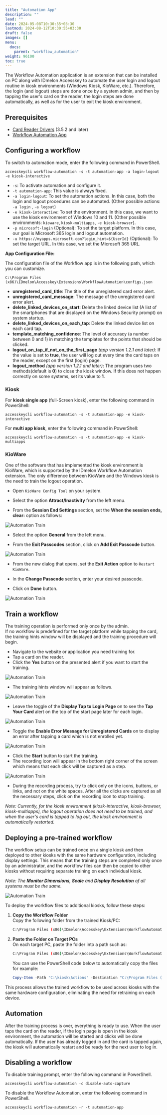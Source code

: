 ```yaml
---
title: "Automation App"
description: ""
lead: ""
date: 2024-05-08T10:30:55+03:30
lastmod: 2024-08-12T10:30:55+03:30
draft: false
images: []
menu:
  docs:
    parent: "workflow_automation"
weight: 96100
toc: true
---
```


The Workflow Automation application is an extension that can be installed on PC along with IDmelon Accesskey to automate the user login and logout routine in kiosk environments (Windows Kiosk, KioWare, etc.). Therefore, the login (and logout) steps are done once by a system admin, and then by tapping the user's card on the reader, the login steps are done automatically, as well as for the user to exit the kiosk environment.

## Prerequisites

- [Card Reader Drivers](https://idmelon.com/docs/downloads) (3.5.2 and later)
- [Workflow Automation App](https://idmelon.com/docs/downloads)

## Configuring a workflow

To switch to automation mode, enter the following command in PowerShell.

```shell
accesskeycli workflow-automation -s -t automation-app -a login-logout -e kiosk-interactive
```

- `-s`: To activate automation and configure it.
- `-t automation-app`: This value is always fixed.
- `-a login-logout`: To set the automation actions. In this case, both the login and logout procedures can be automated. (Other possible actions: `-a login` , `-a logout`)
- `-e kiosk-interactive`: To set the environment. In this case, we want to use the kiosk environment of Windows 10 and 11. (Other possible environments: `kioware`, `kiosk-multiapps`, `-e kiosk-browser`).
- `-p microsoft-login` (Optional): To set the target platform. In this case, our goal is Microsoft 365 login and logout automation.
- `-u https://myapps.microsoft.com?login_hint=${UserId}` (Optional): To set the target URL. In this case, we set the Microsoft 365 URL.

**App Configuration File:**

The configuration file of the Workflow app is in the following path, which you can customize.

```shell
C:\Program Files (x86)\IDmelon\Accesskey\Extensions\WorkflowAutomation\configs.json
```

- **unregistered_card_title**: The title of the unregistered card error alert.
- **unregistered_card_message**: The message of the unregistered card error alert.
- **delete_linked_devices_on_start**: Delete the linked device list (A list of the smartphones that are displayed on the Windows Security prompt) on system startup.
- **delete_linked_devices_on_each_tap**: Delete the linked device list on each card tap.
- **template_matching_confidence**: The level of accuracy (a number between 0 and 1) in matching the templates for the points that should be clicked.
- **logout_on_tap_if_not_on_the_first_page** *(app version 1.2.1 and later)*: If the value is set to **true**, the user will log out every time the card taps on the reader, except on the first (login) page.
- **logout_method** *(app version 1.2.1 and later)*: The program uses two methods(default is **0**) to close the kiosk window. If this does not happen correctly on some systems, set its value to **1**.

### Kiosk

For **kiosk single app** (full-Screen kiosk), enter the following command in PowerShell:

```shell
accesskeycli workflow-automation -s -t automation-app -e kiosk-interactive
```

For **multi app kiosk**, enter the following command in PowerShell:

```shell
accesskeycli workflow-automation -s -t automation-app -e kiosk-multiapps
```

### KioWare

One of the software that has implemented the kiosk environment is KioWare, which is supported by the IDmelon Workflow Automation extension.
The only difference between KioWare and the Windows kiosk is the need to train the logout operation.

- Open `KioWare Config Tool` on your system.

- Select the option **Attract/Inactivity** from the left menu.

- From the **Session End Settings** section, set the **When the session ends, clear:** option as follows:

![Automation Train](/images/vendor/workflow_automation/automation_app/kioware_menu1.png)

- Select the option **General** from the left menu.

- From the **Exit Passcodes** section, click on **Add Exit Passcode** button.

![Automation Train](/images/vendor/workflow_automation/automation_app/kioware_menu2.png)

- From the new dialog that opens, set the **Exit Action** option to `Restart KioWare`.

- In the **Change Passcode** section, enter your desired passcode.

- Click on **Done** button.

![Automation Train](/images/vendor/workflow_automation/automation_app/kioware_menu3.png)

## Train a workflow

The training operation is performed only once by the admin.<br>
If no workflow is predefined for the target platform while tapping the card, the training hints window will be displayed and the training procedure will begin.

- Navigate to the website or application you need training for.
- Tap a card on the reader.
- Click the **Yes** button on the presented alert if you want to start the training.

![Automation Train](/images/vendor/workflow_automation/automation_app/no_workflow_found.png)

- The training hints window will appear as follows.

![Automation Train](/images/vendor/workflow_automation/automation_app/training_hints_window.png)

- Leave the toggle of the **Display Tap to Login Page** on to see the **Tap Your Card** alert on the top of the start page later for each login.

![Automation Train](/images/vendor/workflow_automation/automation_app/tap_card_alert.png)

- Toggle the **Enable Error Message for Unregistered Cards** on to display an error after tapping a card which is not enrolled yet.

![Automation Train](/images/vendor/workflow_automation/automation_app/card_unregistered_alert.png)

- Click the **Start** button to start the training.
- The recording icon will appear in the bottom right corner of the screen which means that each click will be captured as a step.

![Automation Train](/images/vendor/workflow_automation/automation_app/recording_icon.png)

- During the recording process, try to click only on the icons, buttons, or links, and not on the white spaces. After all the clicks are captured as all the necessary steps, click on the recording icon to stop training.

*Note: Currently, for the kiosk environment (kiosk-interactive, kiosk-browser, kiosk-multiapps), the logout operation does not need to be trained, and when the user's card is tapped to log out, the kiosk environment is automatically restarted.*

## Deploying a pre-trained workflow

The workflow setup can be trained once on a single kiosk and then deployed to other kiosks with the same hardware configuration, including display settings. This means that the training steps are completed only once by an administrator, and the workflow files can then be copied to other kiosks without requiring separate training on each individual kiosk.

*Note: The **Monitor Dimensions**, **Scale** and **Display Resolution** of all systems must be the same.*

![Automation Train](/images/vendor/workflow_automation/automation_app/screen_resolution.png)

To deploy the workflow files to additional kiosks, follow these steps:

1. **Copy the Workflow Folder**<br>
   Copy the following folder from the trained Kiosk/PC:

   ```bash
   C:\Program Files (x86)\IDmelon\Accesskey\Extensions\WorkflowAutomation\Actions
   ```

2. **Paste the Folder on Target PCs**  
   On each target PC, paste the folder into a path such as:

   ```bash
   C:\Program Files (x86)\IDmelon\Accesskey\Extensions\WorkflowAutomation\Actions
   ```

   You can use the PowerShell code below to automatically copy the files for example:

   ```powershell
   Copy-Item -Path "C:\kiosk\Actions" -Destination "C:\Program Files (x86)\IDmelon\Accesskey\Extensions\WorkflowAutomation\Actions" -Recurse -Force
   ```

This process allows the trained workflow to be used across kiosks with the same hardware configuration, eliminating the need for retraining on each device.

## Automation

After the training process is over, everything is ready to use.
When the user taps the card on the reader, if the login page is open in the kiosk environment, the automation will be started and clicks will be done automatically.
If the user has already logged in and the card is tapped again, the kiosk will automatically restart and be ready for the next user to log in.

## Disabling a workflow

To disable training prompt, enter the following command in PowerShell.

```shell
accesskeycli workflow-automation -c disable-auto-capture
```

To disable the Workflow Automation, enter the following command in PowerShell.

```shell
accesskeycli workflow-automation -r -t automation-app
```
